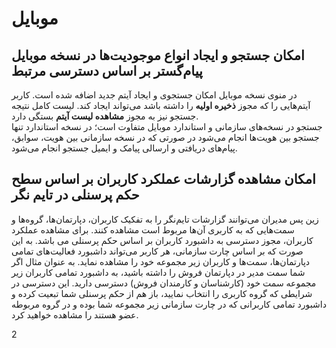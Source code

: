 # موبایل
## امکان جستجو و ایجاد انواع موجودیت‌ها در نسخه موبایل پیام‌گستر بر اساس دسترسی مرتبط

در منوی نسخه موبایل امکان جستجوی و ایجاد آیتم جدید اضافه شده است. کاربر آیتم‌هایی را که مجوز **ذخیره اولیه** را داشته باشد می‌تواند ایجاد کند. لیست کامل نتیجه جستجو نیز به مجوز **مشاهده لیست آیتم** بستگی دارد. <br>
جستجو در نسخه‌های سازمانی و استاندارد موبایل متفاوت است؛ در نسخه استاندارد تنها جستجو بین هویت‌ها انجام می‌شود در صورتی که در نسخه سازمانی بین هویت، سوابق، پیام‌های دریافتی و ارسالی پیامک و ایمیل جستجو انجام می‌شود.

## امکان مشاهده گزارشات عملکرد کاربران بر اساس سطح حکم پرسنلی در تایم نگر

زین پس مدیران می‌توانند گزارشات تایم‌نگر را به تفکیک کاربران، دپارتمان‌ها، گروه‌ها و سمت‌هایی که به کاربری آن‌ها مربوط است مشاهده کنند. 
برای مشاهده عملکرد کاربران، مجوز دسترسی به داشبورد کاربران بر اساس حکم پرسنلی می باشد. به این صورت که بر اساس چارت سازمانی، هر کاربر می‌تواند داشبورد فعالیت‌های تمامی دپارتمان‌ها، سمت‌ها و کاربران زیر مجموعه خود را مشاهده نماید.
به عنوان مثال اگر شما سمت مدیر در دپارتمان فروش را داشته باشید، به داشبورد تمامی کاربران زیر مجموعه سمت خود  (کارشناسان و کارمندان فروش) دسترسی دارید. 
این دسترسی در شرایطی که گروه کاربری را انتخاب نمایید، باز هم از حکم پرسنلی شما تبعیت کرده و داشبورد تمامی کاربرانی که در چارت سازمانی زیر مجموعه شما بوده و در گروه مربوطه عضو هستند را مشاهده خواهید کرد.

2